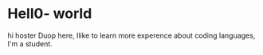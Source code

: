 # Hell0- world
hi hoster
Duop here, Ilike to learn more experence about coding languages,
I'm a student.
